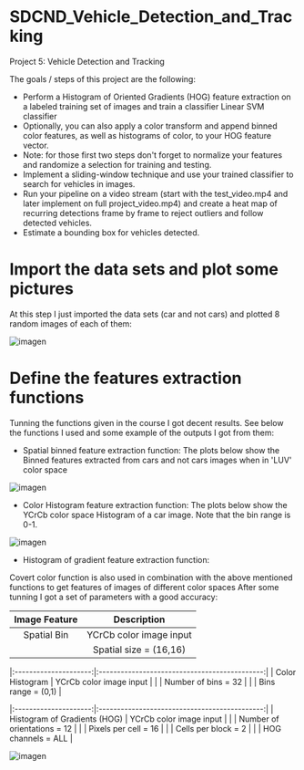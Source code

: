 # SDCND_Vehicle_Detection_and_Tracking

Project 5: Vehicle Detection and Tracking

The goals / steps of this project are the following:

* Perform a Histogram of Oriented Gradients (HOG) feature extraction on a labeled training set of images and train a classifier Linear SVM classifier
* Optionally, you can also apply a color transform and append binned color features, as well as histograms of color, to your HOG feature vector.
* Note: for those first two steps don't forget to normalize your features and randomize a selection for training and testing.
* Implement a sliding-window technique and use your trained classifier to search for vehicles in images.
* Run your pipeline on a video stream (start with the test_video.mp4 and later implement on full project_video.mp4) and create a heat map of recurring detections frame by frame to reject outliers and follow detected vehicles.
* Estimate a bounding box for vehicles detected.

# Import  the data sets and plot some pictures

At this step I just imported the data sets (car and not cars) and plotted 8 random images of each of them:

![imagen](https://user-images.githubusercontent.com/41348711/46919583-9c335080-cfe1-11e8-9bb9-203cfeb570d3.png)

# Define the features extraction functions

Tunning the functions given in the course I got decent results. See below the functions I used and some example of the outputs I got from them:

* Spatial binned feature extraction function:
The plots below show the Binned features extracted from cars and not cars images when in 'LUV' color space

![imagen](https://user-images.githubusercontent.com/41348711/46920359-79a73480-cfed-11e8-9a1d-91481e08f0a7.png)

* Color Histogram feature extraction function:
The plots below show the YCrCb color space Histogram of a car image. Note that the bin range is 0-1.

![imagen](https://user-images.githubusercontent.com/41348711/46920413-487b3400-cfee-11e8-9b2f-6005ecafc493.png)

* Histogram of gradient feature extraction function: 


Covert color function is also used in combination with the above mentioned functions to get features of images of different color spaces
After some tunning I got a set of parameters with a good accuracy:

| Image Feature        		|     Description	        					| 
|:---------------------:|:---------------------------------------------:| 
| Spatial Bin       	| YCrCb color image input  							| 
|                        | Spatial size = (16,16)	| 


|:---------------------:|:---------------------------------------------:| 
| Color Histogram        |      YCrCb color image input                                     |
|                        | Number of bins = 32	| 
|                        | Bins range = (0,1)	| 


|:---------------------:|:---------------------------------------------:| 
| Histogram of Gradients (HOG)        |      YCrCb color image input                                     |
|                        | Number of orientations = 12	| 
|                        | Pixels per cell = 16	| 
|                        | Cells per block = 2	| 
|                        | HOG channels = ALL	| 


![imagen](https://user-images.githubusercontent.com/41348711/46921360-9d24ac00-cffa-11e8-8cb6-eccbf3a2f0cf.png)
